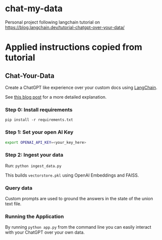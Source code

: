 # chat-my-data
Personal project following langchain tutorial on https://blog.langchain.dev/tutorial-chatgpt-over-your-data/

# Applied instructions copied from tutorial

## Chat-Your-Data

Create a ChatGPT like experience over your custom docs using [LangChain](https://github.com/langchain-ai/langchain).

See [this blog post](blogpost.md) for a more detailed explanation.

### Step 0: Install requirements

`pip install -r requirements.txt`

### Step 1: Set your open AI Key

```sh
export OPENAI_API_KEY=<your_key_here>
```


### Step 2: Ingest your data

Run: `python ingest_data.py`

This builds `vectorstore.pkl` using OpenAI Embeddings and FAISS.

### Query data

Custom prompts are used to ground the answers in the state of the union text file.

### Running the Application

By running `python app.py` from the command line you can easily interact with your ChatGPT over your own data.

